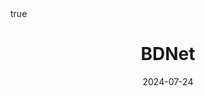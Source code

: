 ---
order: 19
title: BDNet
date: 2024-07-24
categories: [Research Interest, Recommender System]
tags: [Paper Review, Data Mining, RecSys, Collaborative Filtering, Latent Factor Model, Deep Learning, BNN, Bayesian]
math: true
description: >-
    <ul type="square">
    <li><strong>Title</strong>: <a href="https://link.springer.com/article/10.1007/s11704-018-8049-1"><em>Bayesian dual neural networks for recommendation</em></a></li>
    <li><strong>Author</strong>: <em>He et al.</em></li>
    <li><strong>Publisher</strong>: <em>FCS</em></li>
    <li><strong>Published</strong>: <em>2019</em></li>
    </ul>
image:
    path: /_post_refer_img/RecommenderSystem/Thumbnail.jpg
---